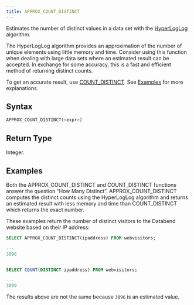 ```yaml
---
title: APPROX_COUNT_DISTINCT
---
```


Estimates the number of distinct values in a data set with the [HyperLogLog](https://en.wikipedia.org/wiki/HyperLogLog) algorithm.

The HyperLogLog algorithm provides an approximation of the number of unique elements using little memory and time. Consider using this function when dealing with large data sets where an estimated result can be accepted. In exchange for some accuracy, this is a fast and efficient method of returning distinct counts.

To get an accurate result, use [COUNT_DISTINCT](aggregate-count-distinct.md). See [Examples](#examples) for more explanations.

## Syntax

```sql
APPROX_COUNT_DISTINCT(<expr>)
```

## Return Type

Integer.

## Examples

Both the APPROX_COUNT_DISTINCT and COUNT_DISTINCT functions answer the question “How Many Distinct”. APPROX_COUNT_DISTINCT computes the distinct counts using the HyperLogLog algorithm and returns an estimated result with less memory and time than COUNT_DISTINCT which returns the exact number.

These examples return the number of distinct visitors to the Databend website based on their IP address:

```sql
SELECT APPROX_COUNT_DISTINCT(ipaddress) FROM webvisitors;

---
3096


SELECT COUNT(DISTINCT ipaddress) FROM webvisitors;

---
3099
```

The results above are not the same because `3096` is an estimated value.